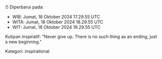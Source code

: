 ⏰ Diperbarui pada:
- WIB: Jumat, 18 Oktober 2024 17.29.55 UTC
- WITA: Jumat, 18 Oktober 2024 18.29.55 UTC
- WIT: Jumat, 18 Oktober 2024 19.29.55 UTC

Kutipan Inspiratif:
"Never give up. There is no such thing as an ending, just a new beginning."


Kategori: inspirational


